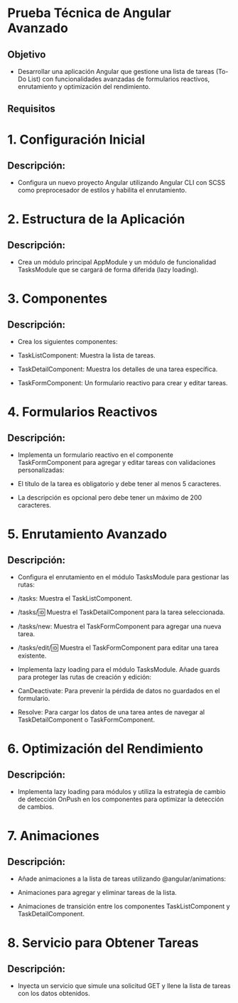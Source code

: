 # Prueba Técnica de Angular Avanzado

## Objetivo

- Desarrollar una aplicación Angular que gestione una lista de tareas (To-Do List) con funcionalidades avanzadas de formularios reactivos, enrutamiento y optimización del rendimiento.

## Requisitos

# 1. Configuración Inicial

## Descripción:

- Configura un nuevo proyecto Angular utilizando Angular CLI con SCSS como preprocesador de estilos y habilita el enrutamiento.

# 2. Estructura de la Aplicación

## Descripción:

- Crea un módulo principal AppModule y un módulo de funcionalidad TasksModule que se cargará de forma diferida (lazy loading).

# 3. Componentes

## Descripción:

- Crea los siguientes componentes:

- TaskListComponent: Muestra la lista de tareas.
- TaskDetailComponent: Muestra los detalles de una tarea específica.
- TaskFormComponent: Un formulario reactivo para crear y editar tareas.

# 4. Formularios Reactivos

## Descripción:

- Implementa un formulario reactivo en el componente TaskFormComponent para agregar y editar tareas con validaciones personalizadas:

- El título de la tarea es obligatorio y debe tener al menos 5 caracteres.
- La descripción es opcional pero debe tener un máximo de 200 caracteres.

# 5. Enrutamiento Avanzado

## Descripción:

- Configura el enrutamiento en el módulo TasksModule para gestionar las rutas:

- /tasks: Muestra el TaskListComponent.
- /tasks/:id: Muestra el TaskDetailComponent para la tarea seleccionada.
- /tasks/new: Muestra el TaskFormComponent para agregar una nueva tarea.
- /tasks/edit/:id: Muestra el TaskFormComponent para editar una tarea existente.
- Implementa lazy loading para el módulo TasksModule. Añade guards para proteger las rutas de creación y edición:

- CanDeactivate: Para prevenir la pérdida de datos no guardados en el formulario.
- Resolve: Para cargar los datos de una tarea antes de navegar al TaskDetailComponent o TaskFormComponent.

# 6. Optimización del Rendimiento

## Descripción:

- Implementa lazy loading para módulos y utiliza la estrategia de cambio de detección OnPush en los componentes para optimizar la detección de cambios.

# 7. Animaciones

## Descripción:

- Añade animaciones a la lista de tareas utilizando @angular/animations:

- Animaciones para agregar y eliminar tareas de la lista.
- Animaciones de transición entre los componentes TaskListComponent y TaskDetailComponent.

# 8. Servicio para Obtener Tareas

## Descripción:

- Inyecta un servicio que simule una solicitud GET y llene la lista de tareas con los datos obtenidos.
